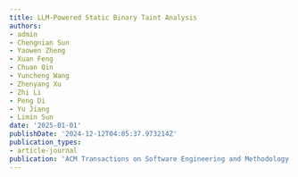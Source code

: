```yaml
---
title: LLM-Powered Static Binary Taint Analysis
authors:
- admin
- Chengnian Sun
- Yaowen Zheng
- Xuan Feng
- Chuan Qin
- Yuncheng Wang
- Zhenyang Xu
- Zhi Li
- Peng Di
- Yu Jiang
- Limin Sun
date: '2025-01-01'
publishDate: '2024-12-12T04:05:37.973214Z'
publication_types:
- article-journal
publication: 'ACM Transactions on Software Engineering and Methodology'
---
```

